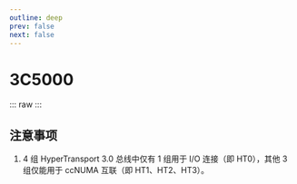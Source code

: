 ```yaml
---
outline: deep
prev: false
next: false
---
```

# 3C5000

::: raw
<ClientOnly>
    <ChipTables chips="3C5000" :fields="cpu_fields" />
</ClientOnly>
:::

## 注意事项

1. 4 组 HyperTransport 3.0 总线中仅有 1 组用于 I/O 连接（即 HT0），其他 3 组仅能用于 ccNUMA 互联（即 HT1、HT2、HT3）。

<script setup>
    import ChipTables from "@/.vitepress/theme/components/ChipTables.vue"
    import cpu_fields from "@/.vitepress/theme/components/fields/cpu_fields.js"
</script>
